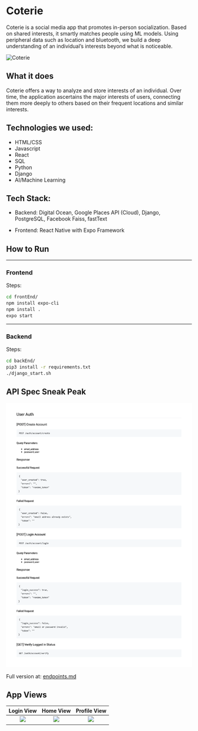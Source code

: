 # Coterie
Coterie is a social media app that promotes in-person socialization. Based on shared interests, it smartly matches people using ML models. Using peripheral data such as location and bluetooth, we build a deep understanding of an individual’s interests beyond what is noticeable.

![Coterie](backEnd/docs/Project-Banner.png)

## What it does
Coterie offers a way to analyze and store interests of an individual. Over time, the application ascertains the major interests of users, connecting them more deeply to others based on their frequent locations and similar interests.

## Technologies we used:
- HTML/CSS
- Javascript
- React
- SQL
- Python
- Django
- AI/Machine Learning

## Tech Stack:
- Backend: Digital Ocean, Google Places API (Cloud), Django, PostgreSQL, Facebook Faiss, fastText

- Frontend: React Native with Expo Framework

## How to Run
____
### Frontend

Steps:
```bash
cd frontEnd/
npm install expo-cli
npm install .
expo start
```
____
### Backend
Steps:
```bash
cd backEnd/
pip3 install -r requirements.txt
./django_start.sh
```
## API Spec Sneak Peak
![Coterie](/docs/endpoints_sneak_peak.png)

Full version at: [endpoints.md](/backEnd/docs/endpoints.md)

## App Views
Login View                 |  Home View               |  Profile View
:-------------------------:|:-------------------------:|:-------------------------:
![](docs/app-views/login-view.png)  |  ![](docs/app-views/home-view.png)  |  ![](docs/app-views/profile-view.png)